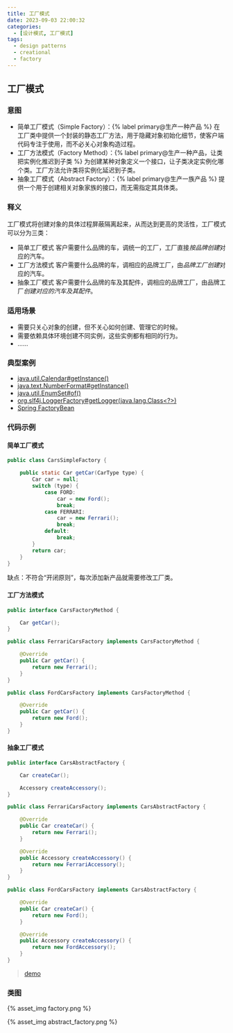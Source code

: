```yaml
---
title: 工厂模式
date: 2023-09-03 22:00:32
categories:
  - [设计模式, 工厂模式]
tags:
  - design patterns
  - creational
  - factory
---
```


## 工厂模式

### 意图

- 简单工厂模式（Simple Factory）：{% label primary@生产一种产品 %}
  在工厂类中提供一个封装的静态工厂方法，用于隐藏对象初始化细节，使客户端代码专注于使用，而不必关心对象构造过程。
- 工厂方法模式（Factory Method）：{% label primary@生产一种产品，让类把实例化推迟到子类 %}
  为创建某种对象定义一个接口，让子类决定实例化哪个类。工厂方法允许类将实例化延迟到子类。
- 抽象工厂模式（Abstract Factory）：{% label primary@生产一族产品 %}
  提供一个用于创建相关对象家族的接口，而无需指定其具体类。

<!-- more -->

### 释义

工厂模式将创建对象的具体过程屏蔽隔离起来，从而达到更高的灵活性，工厂模式可以分为三类：

- 简单工厂模式
  客户需要什么品牌的车，调统一的工厂，工厂直接*按品牌创建*对应的汽车。
- 工厂方法模式
  客户需要什么品牌的车，调相应的品牌工厂，由*品牌工厂创建*对应的汽车。
- 抽象工厂模式
  客户需要什么品牌的车及其配件，调相应的品牌工厂，由品牌工厂*创建对应的汽车及其配件*。

### 适用场景

- 需要只关心对象的创建，但不关心如何创建、管理它的时候。
- 需要依赖具体环境创建不同实例，这些实例都有相同的行为。
- ......

### 典型案例

- [java.util.Calendar#getInstance()](https://docs.oracle.com/javase/8/docs/api/java/util/Calendar.html#getInstance--)
- [java.text.NumberFormat#getInstance()](https://docs.oracle.com/javase/8/docs/api/java/text/NumberFormat.html#getInstance--)
- [java.util.EnumSet#of()](<https://docs.oracle.com/javase/8/docs/api/java/util/EnumSet.html#of(E)>)
- [org.slf4j.LoggerFactory#getLogger(java.lang.Class<?>)](https://www.slf4j.org/apidocs/org/slf4j/LoggerFactory.html#getLogger-java.lang.Class-)
- [Spring FactoryBean](https://docs.spring.io/spring-framework/docs/5.3.29/javadoc-api/org/springframework/beans/factory/FactoryBean.html)

### 代码示例

#### 简单工厂模式

```java
public class CarsSimpleFactory {

    public static Car getCar(CarType type) {
        Car car = null;
        switch (type) {
            case FORD:
                car = new Ford();
                break;
            case FERRARI:
                car = new Ferrari();
                break;
            default:
                break;
        }
        return car;
    }
}
```

缺点：不符合“开闭原则”，每次添加新产品就需要修改工厂类。

#### 工厂方法模式

```java
public interface CarsFactoryMethod {

    Car getCar();
}

public class FerrariCarsFactory implements CarsFactoryMethod {

    @Override
    public Car getCar() {
        return new Ferrari();
    }
}

public class FordCarsFactory implements CarsFactoryMethod {

    @Override
    public Car getCar() {
        return new Ford();
    }
}
```

#### 抽象工厂模式

```java
public interface CarsAbstractFactory {

    Car createCar();

    Accessory createAccessory();
}

public class FerrariCarsFactory implements CarsAbstractFactory {

    @Override
    public Car createCar() {
        return new Ferrari();
    }

    @Override
    public Accessory createAccessory() {
        return new FerrariAccessory();
    }
}

public class FordCarsFactory implements CarsAbstractFactory {

    @Override
    public Car createCar() {
        return new Ford();
    }

    @Override
    public Accessory createAccessory() {
        return new FordAccessory();
    }
}
```

> [demo]()

### 类图

{% asset_img factory.png %}

{% asset_img abstract_factory.png %}
